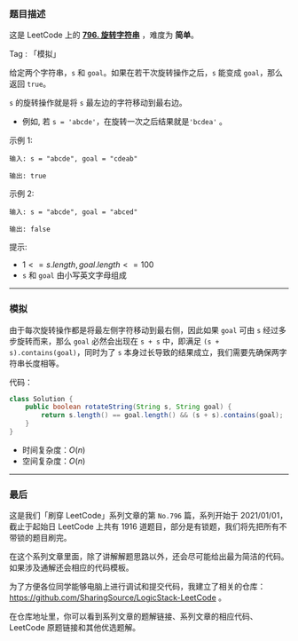 ### 题目描述

这是 LeetCode 上的 **[796. 旋转字符串](https://leetcode-cn.com/problems/rotate-string/solution/by-ac_oier-bnkx/)** ，难度为 **简单**。

Tag : 「模拟」



给定两个字符串，`s` 和 `goal`。如果在若干次旋转操作之后，`s` 能变成 `goal`，那么返回 `true`。

`s` 的旋转操作就是将 `s` 最左边的字符移动到最右边。 

* 例如, 若 `s = 'abcde'`，在旋转一次之后结果就是`'bcdea'` 。

示例 1:
```
输入: s = "abcde", goal = "cdeab"

输出: true
```
示例 2:
```
输入: s = "abcde", goal = "abced"

输出: false
```

提示:
* $1 <= s.length, goal.length <= 100$
* `s` 和 `goal` 由小写英文字母组成

---

### 模拟

由于每次旋转操作都是将最左侧字符移动到最右侧，因此如果 `goal` 可由 `s` 经过多步旋转而来，那么 `goal` 必然会出现在 `s + s` 中，即满足 `(s + s).contains(goal)`，同时为了 `s` 本身过长导致的结果成立，我们需要先确保两字符串长度相等。

代码：
```Java
class Solution {
    public boolean rotateString(String s, String goal) {
        return s.length() == goal.length() && (s + s).contains(goal);
    }
}
```
* 时间复杂度：$O(n)$
* 空间复杂度：$O(n)$

---

### 最后

这是我们「刷穿 LeetCode」系列文章的第 `No.796` 篇，系列开始于 2021/01/01，截止于起始日 LeetCode 上共有 1916 道题目，部分是有锁题，我们将先把所有不带锁的题目刷完。

在这个系列文章里面，除了讲解解题思路以外，还会尽可能给出最为简洁的代码。如果涉及通解还会相应的代码模板。

为了方便各位同学能够电脑上进行调试和提交代码，我建立了相关的仓库：https://github.com/SharingSource/LogicStack-LeetCode 。

在仓库地址里，你可以看到系列文章的题解链接、系列文章的相应代码、LeetCode 原题链接和其他优选题解。

